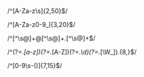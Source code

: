 <!-- NAME | Only letters and spaces, between 2 and 50 characters: -->
/^[A-Za-z\s]{2,50}$/

<!-- USERNAME | Letters, numbers, underscores, 3–20 characters -->
/^[A-Za-z0-9_]{3,20}$/

<!-- EMAIL -->
/^[^\s@]+@[^\s@]+\.[^\s@]+$/

<!-- PASSWORD | At least 8 characters, at least one uppercase, one lowercase, one number, one special character -->
/^(?=.*[a-z])(?=.*[A-Z])(?=.*\d)(?=.*[\W_]).{8,}$/

<!-- PHONE NUMBER | Accepts digits, spaces, hyphens, parentheses, 7–15 digits -->
/^[0-9\s\-()]{7,15}$/